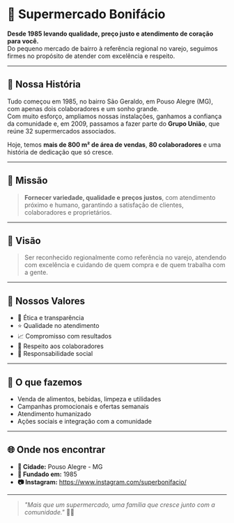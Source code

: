 # 🛒 Supermercado Bonifácio  

**Desde 1985 levando qualidade, preço justo e atendimento de coração para você.**  
Do pequeno mercado de bairro à referência regional no varejo, seguimos firmes no propósito de atender com excelência e respeito.  

---

## 📜 Nossa História
Tudo começou em 1985, no bairro São Geraldo, em Pouso Alegre (MG), com apenas dois colaboradores e um sonho grande.  
Com muito esforço, ampliamos nossas instalações, ganhamos a confiança da comunidade e, em 2009, passamos a fazer parte do **Grupo União**, que reúne 32 supermercados associados.  

Hoje, temos **mais de 800 m² de área de vendas**, **80 colaboradores** e uma história de dedicação que só cresce.

---

## 🎯 Missão
> **Fornecer variedade, qualidade e preços justos**, com atendimento próximo e humano, garantindo a satisfação de clientes, colaboradores e proprietários.

---

## 👀 Visão
> Ser reconhecido regionalmente como referência no varejo, atendendo com excelência e cuidando de quem compra e de quem trabalha com a gente.

---

## 💙 Nossos Valores
- 🤝 Ética e transparência  
- ⭐ Qualidade no atendimento  
- 📈 Compromisso com resultados  
- 🙌 Respeito aos colaboradores  
- 🌱 Responsabilidade social  

---

## 📌 O que fazemos
- Venda de alimentos, bebidas, limpeza e utilidades  
- Campanhas promocionais e ofertas semanais  
- Atendimento humanizado  
- Ações sociais e integração com a comunidade  

---

## 🌐 Onde nos encontrar
- **📍 Cidade:** Pouso Alegre - MG  
- **🏢 Fundado em:** 1985  
- **📷 Instagram:** https://www.instagram.com/superbonifacio/  

---

> _"Mais que um supermercado, uma família que cresce junto com a comunidade."_ 🛒💙
